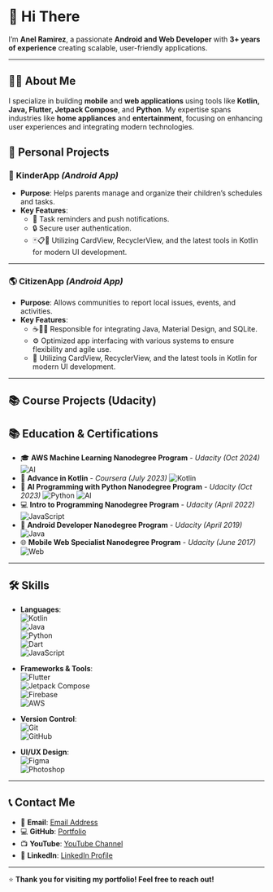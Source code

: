 # 👋 **Hi There**  

I’m **Anel Ramirez**, a passionate **Android and Web Developer** with **3+ years of experience** creating scalable, user-friendly applications.  

---

## 🧑‍💻 **About Me**  
I specialize in building **mobile** and **web applications** using tools like **Kotlin, Java, Flutter, Jetpack Compose**, and **Python**. My expertise spans industries like **home appliances** and **entertainment**, focusing on enhancing user experiences and integrating modern technologies.  

## 📱 **Personal Projects**  

### 🎒 **KinderApp** *(Android App)*  
- **Purpose**: Helps parents manage and organize their children’s schedules and tasks.  
- **Key Features**:  
  - 🔔 Task reminders and push notifications.  
  - 🔒 Secure user authentication.  
  - 🃏📋📱 Utilizing CardView, RecyclerView, and the latest tools in Kotlin for modern UI development. 

---

### 🌎 **CitizenApp** *(Android App)*  
- **Purpose**: Allows communities to report local issues, events, and activities.  
- **Key Features**:  
  - ☕🎨💾 Responsible for integrating Java, Material Design, and SQLite.
  - ⚙️ Optimized app interfacing with various systems to ensure flexibility and agile use.
  - 📱 Utilizing CardView, RecyclerView, and the latest tools in Kotlin for modern UI development.   

---

## 📚 **Course Projects (Udacity)**  
## 📚 **Education & Certifications**  

- 🎓 **AWS Machine Learning Nanodegree Program** - *Udacity* *(Oct 2024)*  ![AI](https://img.shields.io/badge/AI-4285F4?style=flat&logo=google-cloud&logoColor=white)  
- 📱 **Advance in Kotlin** - *Coursera* *(July 2023)*  ![Kotlin](https://img.shields.io/badge/Kotlin-0095D5?style=flat&logo=kotlin&logoColor=white)  
- 🧠 **AI Programming with Python Nanodegree Program** - *Udacity* *(Oct 2023)*  ![Python](https://img.shields.io/badge/Python-3776AB?style=flat&logo=python&logoColor=white) ![AI](https://img.shields.io/badge/AI-4285F4?style=flat&logo=google-cloud&logoColor=white)  
- 💻 **Intro to Programming Nanodegree Program** - *Udacity* *(April 2022)*   ![JavaScript](https://img.shields.io/badge/JavaScript-F7DF1E?style=flat&logo=javascript&logoColor=black)  
- 📲 **Android Developer Nanodegree Program** - *Udacity* *(April 2019)*  ![Java](https://img.shields.io/badge/Java-007396?style=flat&logo=java&logoColor=white)  
- 🌐 **Mobile Web Specialist Nanodegree Program** - *Udacity* *(June 2017)*  ![Web](https://img.shields.io/badge/Web-FF6F00?style=flat&logo=google-chrome&logoColor=white)  

---

## 🛠️ **Skills**  
- **Languages**:  
  ![Kotlin](https://img.shields.io/badge/Kotlin-0095D5?style=flat&logo=kotlin&logoColor=white)  
  ![Java](https://img.shields.io/badge/Java-007396?style=flat&logo=java&logoColor=white)  
  ![Python](https://img.shields.io/badge/Python-3776AB?style=flat&logo=python&logoColor=white)  
  ![Dart](https://img.shields.io/badge/Dart-0175C2?style=flat&logo=dart&logoColor=white)  
  ![JavaScript](https://img.shields.io/badge/JavaScript-F7DF1E?style=flat&logo=javascript&logoColor=black)  

- **Frameworks & Tools**:  
  ![Flutter](https://img.shields.io/badge/Flutter-02569B?style=flat&logo=flutter&logoColor=white)  
  ![Jetpack Compose](https://img.shields.io/badge/Jetpack%20Compose-4285F4?style=flat&logo=android&logoColor=white)  
  ![Firebase](https://img.shields.io/badge/Firebase-FFCA28?style=flat&logo=firebase&logoColor=black)  
  ![AWS](https://img.shields.io/badge/AWS-232F3E?style=flat&logo=amazon-aws&logoColor=white)  

- **Version Control**:  
  ![Git](https://img.shields.io/badge/Git-F05032?style=flat&logo=git&logoColor=white)  
  ![GitHub](https://img.shields.io/badge/GitHub-181717?style=flat&logo=github&logoColor=white)  

- **UI/UX Design**:  
  ![Figma](https://img.shields.io/badge/Figma-F24E1E?style=flat&logo=figma&logoColor=white)  
  ![Photoshop](https://img.shields.io/badge/Photoshop-31A8FF?style=flat&logo=adobe-photoshop&logoColor=white)  

---

## 📞 **Contact Me**  

- 📧 **Email**: <a href="mailto:anelramirezbaez@gmail.com" target="_blank">Email Address</a>  
- 💻 **GitHub**: <a href="https://neorb.github.io/neo.software.engineer.github.io/" target="_blank">Portfolio</a>  
- 📺 **YouTube**: <a href="https://www.youtube.com/CodigoDidactico" target="_blank">YouTube Channel</a>  
- 💼 **LinkedIn**: <a href="https://linkedin.com/in/anelandroidprogramer" target="_blank">LinkedIn Profile</a>  

---

⭐ **Thank you for visiting my portfolio! Feel free to reach out!**  

